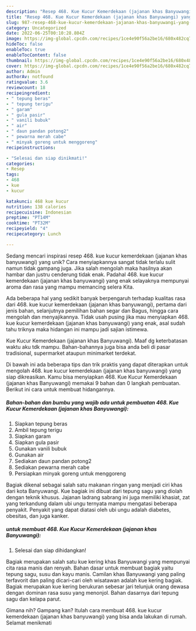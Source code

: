 ```yaml
---
description: "Resep 468. Kue Kucur Kemerdekaan (jajanan khas Banyuwangi) yang Bisa Manjain Lidah"
title: "Resep 468. Kue Kucur Kemerdekaan (jajanan khas Banyuwangi) yang Bisa Manjain Lidah"
slug: 987-resep-468-kue-kucur-kemerdekaan-jajanan-khas-banyuwangi-yang-bisa-manjain-lidah
category: Uncategorized
date: 2022-06-25T00:10:28.804Z
image: https://img-global.cpcdn.com/recipes/1ce4e90f56a2be16/680x482cq70/468-kue-kucur-kemerdekaan-jajanan-khas-banyuwangi-foto-resep-utama.jpg
hideToc: false
enableToc: true
enableTocContent: false
thumbnail: https://img-global.cpcdn.com/recipes/1ce4e90f56a2be16/680x482cq70/468-kue-kucur-kemerdekaan-jajanan-khas-banyuwangi-foto-resep-utama.jpg
cover: https://img-global.cpcdn.com/recipes/1ce4e90f56a2be16/680x482cq70/468-kue-kucur-kemerdekaan-jajanan-khas-banyuwangi-foto-resep-utama.jpg
author: Admin
authorAv: notfound
ratingvalue: 3.6
reviewcount: 18
recipeingredient:
- " tepung beras"
- " tepung terigu"
- " garam"
- " gula pasir"
- " vanili bubuk"
- " air"
- " daun pandan potong2"
- " pewarna merah cabe"
- " minyak goreng untuk menggoreng"
recipeinstructions:

- "Selesai dan siap dinikmati!"
categories:
- Resep
tags:
- 468
- kue
- kucur

katakunci: 468 kue kucur 
nutrition: 138 calories
recipecuisine: Indonesian
preptime: "PT14M"
cooktime: "PT32M"
recipeyield: "4"
recipecategory: Lunch

---
```





Sedang mencari inspirasi resep 468. kue kucur kemerdekaan (jajanan khas banyuwangi) yang unik? Cara menyiapkannya sangat tidak terlalu sulit namun tidak gampang juga. Jika salah mengolah maka hasilnya akan hambar dan justru cenderung tidak enak. Padahal 468. kue kucur kemerdekaan (jajanan khas banyuwangi) yang enak selayaknya mempunyai aroma dan rasa yang mampu memancing selera Kita.





Ada beberapa hal yang sedikit banyak berpengaruh terhadap kualitas rasa dari 468. kue kucur kemerdekaan (jajanan khas banyuwangi), pertama dari jenis bahan, selanjutnya pemilihan bahan segar dan Bagus, hingga cara mengolah dan menyajikannya. Tidak usah pusing jika mau menyiapkan 468. kue kucur kemerdekaan (jajanan khas banyuwangi) yang enak,      asal sudah tahu triknya maka hidangan ini mampu jadi sajian istimewa.














Kue Kucur Kemerdekaan (jajanan khas Banyuwangi). Maaf dg keterbatasan waktu aku tdk mampu. Bahan-bahannya juga bisa anda beli di pasar tradisional, supermarket ataupun minimarket terdekat.






Di bawah ini ada beberapa tips dan trik praktis yang dapat diterapkan untuk mengolah 468. kue kucur kemerdekaan (jajanan khas banyuwangi) yang siap dikreasikan. Kamu bisa menyiapkan 468. Kue Kucur Kemerdekaan (jajanan khas Banyuwangi) memakai 9 bahan dan 0 langkah pembuatan. Berikut ini cara untuk membuat hidangannya.

<!--inarticleads1-->

##### Bahan-bahan dan bumbu yang wajib ada untuk pembuatan 468. Kue Kucur Kemerdekaan (jajanan khas Banyuwangi):

1. Siapkan  tepung beras
1. Ambil  tepung terigu
1. Siapkan  garam
1. Siapkan  gula pasir
1. Gunakan  vanili bubuk
1. Gunakan  air
1. Sediakan  daun pandan potong2
1. Sediakan  pewarna merah cabe
1. Persiapkan  minyak goreng untuk menggoreng


Bagiak dikenal sebagai salah satu makanan ringan yang menjadi ciri khas dari kota Banyuwangi. Kue bagiak ini dibuat dari tepung sagu yang diolah dengan teknik khusus. Jajanan ladrang sabrang ini juga memiliki khasiat, zat yang terkandung dalam ubi ungu ternyata mampu mengatasi beberapa penyakit. Penyakit yang dapat diatasi oleh ubi ungu adalah diabetes, obesitas, dan juga kanker. 

<!--inarticleads2-->

#####  untuk membuat 468. Kue Kucur Kemerdekaan (jajanan khas Banyuwangi):


1. Selesai dan siap dihidangkan!

Bagiak merupakan salah satu kue kering khas Banyuwangi yang mempunyai cita rasa manis dan renyah. Bahan dasar untuk membuat bagiak yaitu tepung sagu, susu dan kayu manis. Camilan khas Banyuwangi yang paling terfavorit dan paling dicari-cari oleh wisatawan adalah kue kering bagiak. Bagiak merupakan kue kering berukuran sebesar jari telunjuk orang dewasa dengan dominan rasa susu yang menonjol. Bahan dasarnya dari tepung sagu dan kelapa parut. 

Gimana nih? Gampang kan? Itulah cara membuat 468. kue kucur kemerdekaan (jajanan khas banyuwangi) yang bisa anda lakukan di rumah. Selamat menikmati
